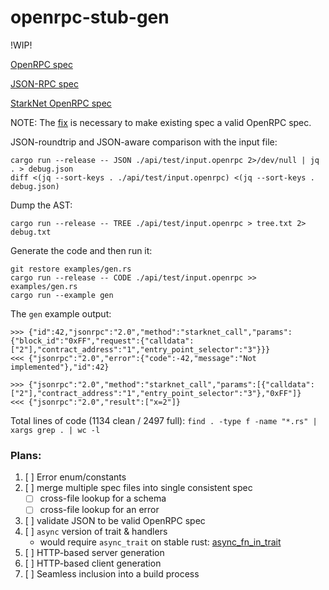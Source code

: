 openrpc-stub-gen
================

!WIP!

[OpenRPC spec](https://spec.open-rpc.org/)

[JSON-RPC spec](https://www.jsonrpc.org/specification)

[StarkNet OpenRPC spec](https://github.com/starkware-libs/starknet-specs)

NOTE: The [fix](https://github.com/starkware-libs/starknet-specs/pull/56) is necessary to make existing spec a valid OpenRPC spec.

JSON-roundtrip and JSON-aware comparison with the input file:

```
cargo run --release -- JSON ./api/test/input.openrpc 2>/dev/null | jq . > debug.json
diff <(jq --sort-keys . ./api/test/input.openrpc) <(jq --sort-keys . debug.json)
```

Dump the AST:

```
cargo run --release -- TREE ./api/test/input.openrpc > tree.txt 2> debug.txt
```

Generate the code and then run it:

```
git restore examples/gen.rs
cargo run --release -- CODE ./api/test/input.openrpc >> examples/gen.rs
cargo run --example gen
```

The `gen` example output:

```
>>> {"id":42,"jsonrpc":"2.0","method":"starknet_call","params":{"block_id":"0xFF","request":{"calldata":["2"],"contract_address":"1","entry_point_selector":"3"}}}
<<< {"jsonrpc":"2.0","error":{"code":-42,"message":"Not implemented"},"id":42}

>>> {"jsonrpc":"2.0","method":"starknet_call","params":[{"calldata":["2"],"contract_address":"1","entry_point_selector":"3"},"0xFF"]}
<<< {"jsonrpc":"2.0","result":["x=2"]}
```

Total lines of code (1134 clean / 2497 full): `find . -type f -name "*.rs" | xargs grep . | wc -l`

### Plans:

1. [ ] Error enum/constants
1. [ ] merge multiple spec files into single consistent spec
   - [ ] cross-file lookup for a schema
   - [ ] cross-file lookup for an error
1. [ ] validate JSON to be valid OpenRPC spec
1. [ ] `async` version of trait & handlers
   - would require `async_trait` on stable rust: [async_fn_in_trait](https://blog.rust-lang.org/inside-rust/2022/11/17/async-fn-in-trait-nightly.html)
1. [ ] HTTP-based server generation
1. [ ] HTTP-based client generation
1. [ ] Seamless inclusion into a build process
